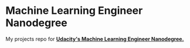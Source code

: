 # Machine Learning Engineer Nanodegree

My projects repo for [**Udacity's Machine Learning Engineer Nanodegree.**](https://www.udacity.com/course/machine-learning-engineer-nanodegree--nd009)


